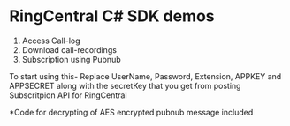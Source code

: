 # RingCentral C# SDK demos

1. Access Call-log
2. Download call-recordings
2. Subscription using Pubnub

To start using this- Replace UserName, Password, Extension, APPKEY and APPSECRET along with the secretKey that you get from posting Subscritpion API for RingCentral

*Code for decrypting of AES encrypted pubnub message included
